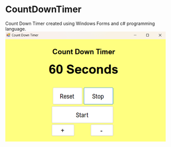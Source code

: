 # CountDownTimer
Count Down Timer created using Windows Forms and c# programming language.
![alt image](https://github.com/Roman-qa-pixel/CountDownTimer/blob/master/Screenshot%202024-08-16%20112321.png)

